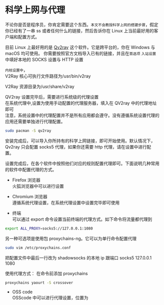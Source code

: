 # 科学上网与代理

不论你是否是程序员，你肯定需要这个东西。`本文不会教授科学上网的搭建步骤`，假定你已经有了一串 ss 或者任何什么的链接，然后告诉你在 Linux 上当前最好用的客户端和配置方式。

目前 Linux 上最好用的是 [Qv2ray](https://qv2ray.net/) 这个软件。它是跨平台的，你在 Windows 与 macOS 均可使用。
你需要按照官方文档导入已有的链接，并且在`首选项` `入站设置`中填好本地的 SOCKS 设置与 HTTP 设置

`内核设置中`，  
V2Ray 核心可执行文件路径为/usr/bin/v2ray

V2Ray 资源目录为/usr/share/v2ray

QV2ray 设置完毕后，需要进行系统级的代理设置  
在系统代理中,设置为使用手动配置的代理服务器，填入在 QV2ray 中的代理地址即可  
注意，系统设置中的代理配置并不是所有应用都会遵守。没有遵循系统设置代理的应用还需要单独进行代理配置。

```bash
sudo pacman -S qv2ray
```

安装完成后，可以导入你所持有的科学上网链接，即可开始使用。默认情况下，Qv2ray 只会配置 socks5 代理，如果你还需要 http 代理，请在设置中进行配置。

设置完成后，在各个软件中按照他们对应的规则配置代理即可。下面说明几种常用的软件中配置代理的方式。

- Firefox 浏览器  
  火狐浏览器中可以进行设置

- Chromium 浏览器  
  遵循系统代理设置，在系统代理设置中设置完毕即可使用

- 终端  
  可以通过 export 命令设置当前终端的代理方式。如下命令将流量都代理到

```bash
export ALL_PROXY=socks5://127.0.0.1:1080

```

另一种可选项是使用包 proxychains-ng。它可以为单行命令配置代理

```bash
sudo vim /etc/proxychains.conf

```

把配置文件中最后一行改为 shadowsocks 的本地 ip 跟端口
socks5 127.0.0.1 1080

使用代理方式： 在命令前添加 proxychains

```bash
proxychains yaourt -S crossover
```

- OSS code  
  OSScode 中可以进行代理设置，位置为
